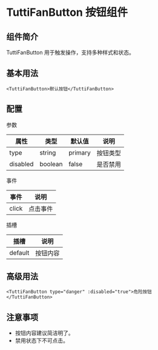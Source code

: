 # TuttiFanButton 按钮组件

## 组件简介
TuttiFanButton 用于触发操作，支持多种样式和状态。

## 基本用法

```vue
<TuttiFanButton>默认按钮</TuttiFanButton>
```

## 配置

参数

| 属性     | 类型    | 默认值  | 说明     |
| -------- | ------- | ------- | -------- |
| type     | string  | primary | 按钮类型 |
| disabled | boolean | false   | 是否禁用 |

事件

| 事件  | 说明     |
| ----- | -------- |
| click | 点击事件 |

插槽

| 插槽    | 说明     |
| ------- | -------- |
| default | 按钮内容 |

## 高级用法

```vue
<TuttiFanButton type="danger" :disabled="true">危险按钮</TuttiFanButton>
```

## 注意事项
- 按钮内容建议简洁明了。
- 禁用状态下不可点击。